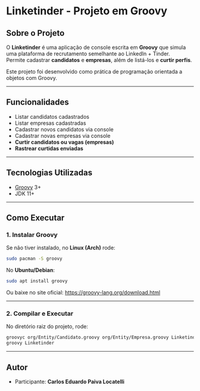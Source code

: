 # Linketinder - Projeto em Groovy

## Sobre o Projeto

O **Linketinder** é uma aplicação de console escrita em **Groovy** que
simula uma plataforma de recrutamento semelhante ao LinkedIn + Tinder.\
Permite cadastrar **candidatos** e **empresas**, além de listá-los e **curtir perfis**.

Este projeto foi desenvolvido como prática de programação orientada a
objetos com Groovy.

------------------------------------------------------------------------

## Funcionalidades

-   Listar candidatos cadastrados
-   Listar empresas cadastradas
-   Cadastrar novos candidatos via console
-   Cadastrar novas empresas via console
-   **Curtir candidatos ou vagas (empresas)**
-   **Rastrear curtidas enviadas**

------------------------------------------------------------------------

## Tecnologias Utilizadas

-   [Groovy](https://groovy-lang.org/) 3+
-   JDK 11+

------------------------------------------------------------------------

## Como Executar

### 1. Instalar Groovy

Se não tiver instalado, no **Linux (Arch)** rode:

``` bash
sudo pacman -S groovy
```

No **Ubuntu/Debian**:

``` bash
sudo apt install groovy
```

Ou baixe no site oficial: <https://groovy-lang.org/download.html>

------------------------------------------------------------------------

### 2. Compilar e Executar

No diretório raiz do projeto, rode:

``` bash
groovyc org/Entity/Candidato.groovy org/Entity/Empresa.groovy Linketinder.groovy
groovy Linketinder
```

------------------------------------------------------------------------

## Autor

-   Participante: **Carlos Eduardo Paiva Locatelli**
